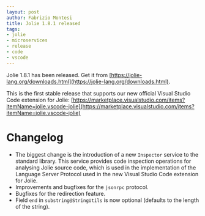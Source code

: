 ```yaml
---
layout: post
author: Fabrizio Montesi
title: Jolie 1.8.1 released
tags:
- jolie
- microservices
- release
- code
- vscode
---
```


Jolie 1.8.1 has been released. Get it from [https://jolie-lang.org/downloads.html](https://jolie-lang.org/downloads.html).

This is the first stable release that supports our new official Visual Studio Code extension for Jolie: [https://marketplace.visualstudio.com/items?itemName=jolie.vscode-jolie](https://marketplace.visualstudio.com/items?itemName=jolie.vscode-jolie)

# Changelog

- The biggest change is the introduction of a new `Inspector` service to the standard library. This service provides code inspection operations for analysing Jolie source code, which is used in the implementation of the Language Server Protocol used in the new Visual Studio Code extension for Jolie.
- Improvements and bugfixes for the `jsonrpc` protocol.
- Bugfixes for the redirection feature.
- Field `end` in `substring@StringUtils` is now optional (defaults to the length of the string).

